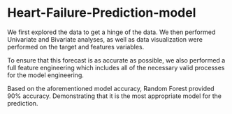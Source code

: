 # Heart-Failure-Prediction-model


We first explored the data to get a hinge of the data. We then performed Univariate and Bivariate analyses, as well as data visualization were performed on the target and features variables.

To ensure that this forecast is as accurate as possible, we also performed a full feature engineering which includes all of the necessary valid processes for the model engineering.

Based on the aforementioned model accuracy, Random Forest provided 90% accuracy. Demonstrating that it is the most appropriate model for the prediction.

​
